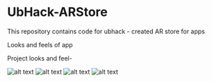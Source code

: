 # UbHack-ARStore
This repository contains code for ubhack - created AR store for apps

Looks and feels of app

Project looks and feel-

![alt text](https://raw.githubusercontent.com/namankhurpia/UbHack-ARStore/main/OUTPUTS/Google%20Pixel%206%20%E2%80%93%201%402x.png?token=GHSAT0AAAAAABZ35CX6BZ7KDIHNPTN7AXU6Y3JHICQ)
![alt text](https://github.com/UBH-Fall2022/ubh-fall2022-repotemplate-namankhurpia/blob/main/OUTPUTS/Google%20Pixel%206%20%E2%80%93%202%402x.png)
![alt text](https://github.com/UBH-Fall2022/ubh-fall2022-repotemplate-namankhurpia/blob/main/OUTPUTS/Google%20Pixel%206%20%E2%80%93%203%402x.png)
![alt text](https://github.com/UBH-Fall2022/ubh-fall2022-repotemplate-namankhurpia/blob/main/OUTPUTS/Google%20Pixel%206%20%E2%80%93%204%402x.png)
